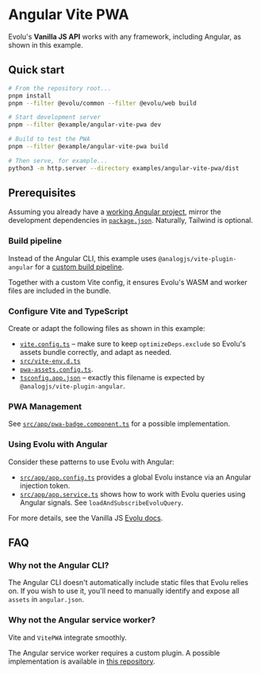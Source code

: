 # Angular Vite PWA

Evolu's **Vanilla JS API** works with any framework, including Angular, as shown in this example.

## Quick start

```bash
# From the repository root...
pnpm install
pnpm --filter @evolu/common --filter @evolu/web build

# Start development server
pnpm --filter @example/angular-vite-pwa dev

# Build to test the PWA
pnpm --filter @example/angular-vite-pwa build

# Then serve, for example...
python3 -m http.server --directory examples/angular-vite-pwa/dist
```

## Prerequisites

Assuming you already have a [working Angular project](https://angular.dev/installation), mirror the development dependencies in [`package.json`](package.json). Naturally, Tailwind is optional.

### Build pipeline

Instead of the Angular CLI, this example uses
`@analogjs/vite-plugin-angular` for a [custom build
pipeline](https://angular.dev/ecosystem/custom-build-pipeline#vite).

Together with a custom Vite config,
it ensures Evolu's WASM and worker files are included in the bundle.

### Configure Vite and TypeScript

Create or adapt the following files as shown in this example:

- [`vite.config.ts`](vite.config.ts) – make sure to keep `optimizeDeps.exclude` so Evolu's assets
  bundle correctly, and adapt as needed.
- [`src/vite-env.d.ts`](src/vite-env.d.ts)
- [`pwa-assets.config.ts`](pwa-assets.config.ts).
- [`tsconfig.app.json`](tsconfig.app.json) – exactly this filename is expected by
  `@analogjs/vite-plugin-angular`.

### PWA Management

See [`src/app/pwa-badge.component.ts`](src/app/pwa-badge.component.ts) for a possible
implementation.

### Using Evolu with Angular

Consider these patterns to use Evolu with Angular:

- [`src/app/app.config.ts`](src/app/app.config.ts) provides a global Evolu instance via an Angular injection token.
- [`src/app/app.service.ts`](src/app/app.service.ts) shows how to work with Evolu queries using Angular signals. See `loadAndSubscribeEvoluQuery`.

For more details, see the Vanilla JS [Evolu docs](https://evolu.dev/docs/).

## FAQ

### Why not the Angular CLI?

The Angular CLI doesn't automatically include static files that Evolu relies on. If you wish to use it, you'll need to manually identify and expose all `assets` in `angular.json`.

### Why not the Angular service worker?

Vite and `VitePWA` integrate smoothly.

The Angular service worker requires a custom plugin. A possible implementation is available in [this repository](https://github.com/brandonroberts/analog-service-worker/blob/aa6961f4727743bb81de3d7bbcfda93c5429aa8c/vite.config.ts#L9-L24).
